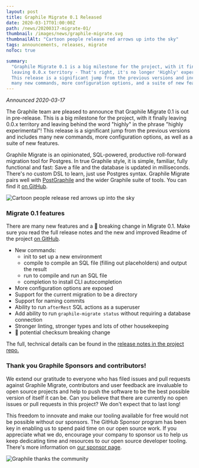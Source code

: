 ```yaml
---
layout: post
title: Graphile Migrate 0.1 Released
date: 2020-03-17T01:00:00Z
path: /news/20200317-migrate-01/
thumbnail: /images/news/graphile-migrate.svg
thumbnailAlt: "Cartoon people release red arrows up into the sky"
tags: announcements, releases, migrate
noToc: true

summary:
  "Graphile Migrate 0.1 is a big milestone for the project, with it finally
  leaving 0.0.x territory - That's right, it's no longer 'Highly' experimental!
  This release is a significant jump from the previous versions and includes
  many new commands, more configuration options, and a suite of new features."
---
```


_Announced 2020-03-17_

<p class='intro'>
The Graphile team are pleased to announce that Graphile Migrate 0.1 is out in pre-release. This is a big milestone for the project, with it finally leaving 0.0.x territory and leaving behind the word "highly" in the phrase "highly experimental"! This release is a significant jump from the previous versions and includes many new commands, more configuration options, as well as a suite of new features.
</p>

Graphile Migrate is an opinionated, SQL-powered, productive roll-forward
migration tool for Postgres. In true Graphile style, it is simple, familiar,
fully functional and fast: Save a file and the database is updated in
milliseconds. There's no custom DSL to learn, just use Postgres syntax. Graphile
Migrate pairs well with [PostGraphile](/postgraphile/) and the wider Graphile
suite of tools. You can find it
[on GitHub](https://github.com/graphile/migrate/).

<div class="flex flex-wrap justify-around">
<img alt="Cartoon people release red arrows up into the sky" src="/images/news/graphile-migrate.svg" style="max-height: 300px" />
</div>

### Migrate 0.1 features

There are many new features and a 🚨 breaking change in Migrate 0.1. Make sure
you read the full release notes and the new and improved Readme of the project
[on GitHub](https://github.com/graphile/migrate/).

- New commands:
  - init to set up a new environment
  - compile to compile an SQL file (filling out placeholders) and output the
    result
  - run to compile and run an SQL file
  - completion to install CLI autocompletion
- More configuration options are exposed
- Support for the current migration to be a directory
- Support for naming commits
- Ability to run `afterRest` SQL actions as a superuser
- Add ability to run `graphile-migrate status` without requiring a database
  connection
- Stronger linting, stronger types and lots of other housekeeping
- 🚨 potential checksum breaking change

The full, technical details can be found in the
[release notes in the project repo.](https://github.com/graphile/migrate/releases/tag/v0.1.0)

### Thank you Graphile Sponsors and contributors!

We extend our gratitude to everyone who has filed issues and pull requests
against Graphile Migrate, contributors and user feedback are invaluable to open
source projects and help to push the software to be the best possible version of
itself it can be. Can you believe that there are currently no open issues or
pull requests in this project? We don't expect that to last long!

This freedom to innovate and make our tooling available for free would not be
possible without our sponsors. The GitHub Sponsor program has been key in
enabling us to spend paid time on our open source work. If you appreciate what
we do, encourage your company to sponsor us to help us keep dedicating time and
resources to our open source developer tooling. There's more information on
[our sponsor page](https://graphile.org/sponsor).

<div class="flex flex-wrap justify-around">
<img alt="Graphile thanks the community" src="/images/thanks.png" />
</div>
